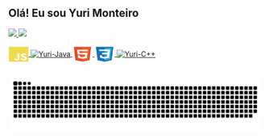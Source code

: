 ## Olá! Eu sou Yuri Monteiro 
 <div>
  <a href="https://github.com/YuriMont">
  <img height="180em" src="https://github-readme-stats.vercel.app/api?username=YuriMont&show_icons=true&theme=tokyonight&include_all_commits=true&count_private=true"/>
  <img height="180em" src="https://github-readme-stats.vercel.app/api/top-langs/?username=YuriMont&layout=compact&langs_count=7&theme=tokyonight"/>
</div>
  <div style="display: inline_block"><br>
  <img align="center" alt="Yuri-Js" height="30" width="40" src="https://raw.githubusercontent.com/devicons/devicon/master/icons/javascript/javascript-plain.svg">
  <img align="center" alt="Yuri-Java" height="35" width="40" img src="https://img.icons8.com/nolan/64/java-coffee-cup-logo.png">
  <img align="center" alt="Yuri-HTML" height="30" width="40" src="https://raw.githubusercontent.com/devicons/devicon/master/icons/html5/html5-original.svg">
  <img align="center" alt="Yuri-CSS" height="30" width="40" src="https://raw.githubusercontent.com/devicons/devicon/master/icons/css3/css3-original.svg">
  <img align="center" alt="Yuri-C++" height="35" width="35" img src="https://img.icons8.com/color/48/000000/c-plus-plus-logo.png">
  </div>
 
 ##
 
<div> 
 
  ![Snake animation](https://github.com/Platane/snk/raw/output/github-contribution-grid-snake.svg)
 
</div>
